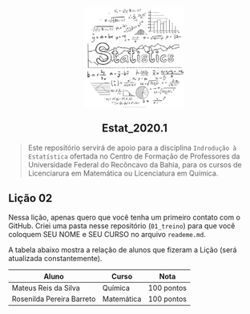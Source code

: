 <p align = "center">
   <img 
        width = "200px"
        align = "center"
        src   = "/img/logo_ESTAT_circ.png"
        alt   = "Estat_2020.1" 
  >
  <h2 align = "center">
      Estat_2020.1
  </h2>
</p>

> Este repositório servirá de apoio para a disciplina `Indrodução à Estatística` ofertada no Centro de Formação de Professores da Universidade Federal do Recôncavo da Bahia, para os cursos de Licenciarura em Matemática ou Licenciatura em Química.

## Lição 02
Nessa lição, apenas quero que você tenha um primeiro contato com o GitHub.
Criei uma pasta nesse repositório (`01_treino`) para que você coloquem SEU NOME e SEU CURSO no arquivo `reademe.md`.

A tabela abaixo mostra a relação de alunos que fizeram a Lição (será atualizada constantemente).

Aluno | Curso | Nota
---   |---    |---
Mateus Reis da Silva     | Química   | 100 pontos
Rosenilda Pereira Barreto| Matemática| 100 pontos
